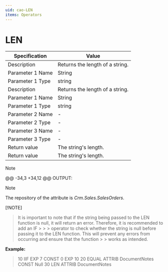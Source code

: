 ```yaml
---
uid: cao-LEN
items: Operators
---
```


# LEN 

| Specification         | Value                                                        |
| --------------------- | ------------------------------------------------------------ |
| Description           | Returns the length of a string.                              |
| Parameter 1 Name      | String                                                       |
| Parameter 1 Type      | string                                                       |
| Description           | Returns the length of a string.                              |
| Parameter 1 Name      | String                                                       |
| Parameter 1 Type      | string                                                       |
| Parameter 2 Name      | -                                                            |
| Parameter 2 Type      | -                                                            |
| Parameter 3 Name      | -                                                            |
| Parameter 3 Type      | -                                                            |
| Return value          | The string's length.                                         |
| Return value          | The string's length.                                         |

> [!NOTE] 
> 
@@ -34,3 +34,12 @@ OUTPUT:
> [!NOTE] 
> 
> The repository of the attribute is *Crm.Sales.SalesOrders*.

[!NOTE]
> It is important to note that if the string being passed to the LEN function is null, it will return an error. Therefore, it is recommended to add an IF > > > operator to check whether the string is null before passing it to the LEN function. This will prevent any errors from occurring and ensure that the function > > 
works as intended.

**Example:**
> 10	IIF	EXP	7	CONST	0	EXP	10
> 20	EQUAL	ATTRIB	DocumentNotes	CONST	Null
> 30	LEN	ATTRIB	DocumentNotes
